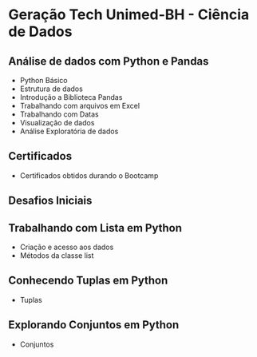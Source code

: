 # Geração Tech Unimed-BH - Ciência de Dados

## **Análise de dados com Python e Pandas**
 - Python Básico
 - Estrutura de dados
 - Introdução a Biblioteca Pandas
 - Trabalhando com arquivos em Excel
 - Trabalhando com Datas
 - Visualização de dados
 - Análise Exploratória de dados

## **Certificados**
 - Certificados obtidos durando o Bootcamp
 
## **Desafios Iniciais**

## **Trabalhando com Lista em Python**
 - Criação e acesso aos dados
 - Métodos da classe list

## **Conhecendo Tuplas em Python**
 - Tuplas
 
## **Explorando Conjuntos em Python**
 - Conjuntos


